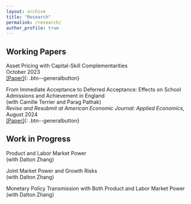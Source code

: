 ```yaml
---
layout: archive
title: "Research"
permalink: /research/
author_profile: true
---
```


## Working Papers

Asset Pricing with Capital-Skill Complementarities <br> 
October 2023 <br>
[[Paper]](https://ren-kevin.github.io/files/working_papers/second_year_paper/prelim_draft_20230801.pdf){: .btn--generalbutton}

From Immediate Acceptance to Deferred Acceptance: Effects on School Admissions and Achievement in
England <br> 
(with Camille Terrier and Parag Pathak) <br>
*Revise and Resubmit at American Economic Journal: Applied Economics*, August 2024 <br>
[[Paper]](https://ren-kevin.github.io/files/working_papers/fpf_ban/DRAFT.pdf){: .btn--generalbutton}

## Work in Progress

Product and Labor Market Power <br> 
(with Dalton Zhang)

Joint Market Power and Growth Risks <br> 
(with Dalton Zhang)

Monetary Policy Transmission with Both Product and Labor Market Power <br> 
(with Dalton Zhang)

<!-- {% if author.googlescholar %}
  You can also find my articles on <u><a href="{{author.googlescholar}}">my Google Scholar profile</a>.</u>
{% endif %}

{% include base_path %}

{% for post in site.publications reversed %}
  {% include archive-single.html %}
{% endfor %} -->
